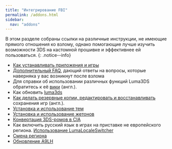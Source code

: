 ```yaml
---
title: "Интегрирование FBI"
permalink: /addons.html
sidebar:
  nav: "addons"
---
```


В этом разделе собраны ссылки на различные инструкции, не имеющие прямого отношения ко взлому, однако помогающие лучше изучить возможности 3DS на кастомной прошивке и эффективнее ей пользоваться.
{: .notice--info}

+ [Как устанавливать приложения и игры](games)
+ [Дополнительный FAQ](faq-3ds), дающий ответы на вопросы, которые наверняка у вас возникнут после взлома
+ Для справки об использовании различных функций Luma3DS обратитесь к её [вики](https://github.com/AuroraWright/Luma3DS/wiki/Options-and-usage) (англ.).       
+ Как обновить [luma3ds](update-luma3ds)
+ [Как делать резервные копии, редактировать и восстанавливать](https://gbatemp.net/threads/release-jks-savemanager-Homebrew-cia-save-manager.413143/) сохранения игр (англ.).     
+ [Установка и использование тем](themes)
+ [Установка и использование жетонов](badges)   
+ [Конвертация 3DS-ромов в CIA](3ds-to-cia)   
+ Как включить русский язык в играх на приставке не европейского региона. [Использование LumaLocaleSwitcher](lumalocaleswitcher)
+ [Смена региона](region-changing)
+ [Обновление A9LH](updating-a9lh)